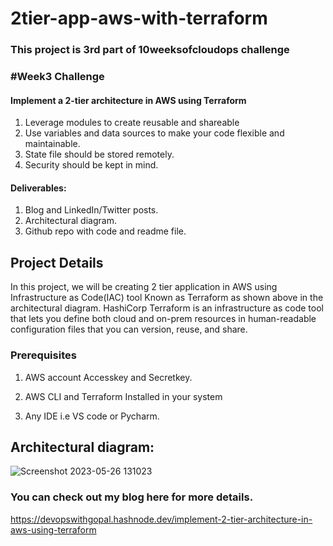 # 2tier-app-aws-with-terraform
### This project is 3rd part of 10weeksofcloudops challenge

### #Week3 Challenge
#### Implement a 2-tier architecture in AWS using Terraform
1. Leverage modules to create reusable and shareable
2. Use variables and data sources to make your code flexible and maintainable.
3. State file should be stored remotely.
4. Security should be kept in mind.
#### Deliverables:
1. Blog and LinkedIn/Twitter posts.
2. Architectural diagram.
3. Github repo with code and readme file.
## Project Details

In this project, we will be creating 2 tier application in AWS using Infrastructure as Code(IAC) tool Known as Terraform as shown above in the architectural diagram. HashiCorp Terraform is an infrastructure as code tool that lets you define both cloud and on-prem resources in human-readable configuration files that you can version, reuse, and share.

### Prerequisites

1. AWS account Accesskey and Secretkey.

2. AWS CLI and Terraform Installed in your system

3. Any IDE i.e VS code or Pycharm.

## Architectural diagram: 
![Screenshot 2023-05-26 131023](https://github.com/gopal1gupta/2tier-app-aws-with-terraform/assets/84216589/16a94d7e-e34d-4055-9547-e589f7887061)

### You can check out my blog here for more details.
https://devopswithgopal.hashnode.dev/implement-2-tier-architecture-in-aws-using-terraform

